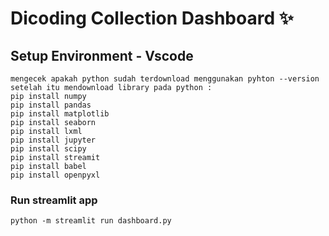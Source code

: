# Dicoding Collection Dashboard ✨

## Setup Environment - Vscode
```
mengecek apakah python sudah terdownload menggunakan pyhton --version
setelah itu mendownload library pada python :
pip install numpy
pip install pandas
pip install matplotlib
pip install seaborn
pip install lxml
pip install jupyter
pip install scipy
pip install streamit
pip install babel
pip install openpyxl
```

### Run streamlit app
```
python -m streamlit run dashboard.py
``` 
